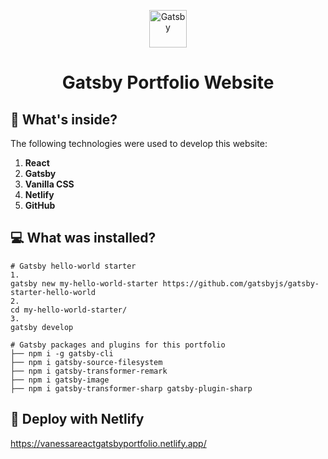 <p align="center">
  <a href="https://www.gatsbyjs.com">
    <img alt="Gatsby" src="https://www.gatsbyjs.com/Gatsby-Monogram.svg" width="60" />
  </a>
</p>
<h1 align="center">
  Gatsby Portfolio Website
</h1>

## 🧐 What's inside?

The following technologies were used to develop this website:

1.  **React**
2.  **Gatsby**
3.  **Vanilla CSS**
4.  **Netlify**
5.  **GitHub**

## 💻 What was installed?

    # Gatsby hello-world starter
    1.
    gatsby new my-hello-world-starter https://github.com/gatsbyjs/gatsby-starter-hello-world
    2.
    cd my-hello-world-starter/
    3.
    gatsby develop

    # Gatsby packages and plugins for this portfolio
    ├── npm i -g gatsby-cli
    ├── npm i gatsby-source-filesystem
    ├── npm i gatsby-transformer-remark
    ├── npm i gatsby-image
    ├── npm i gatsby-transformer-sharp gatsby-plugin-sharp

## 💫 Deploy with Netlify

https://vanessareactgatsbyportfolio.netlify.app/
